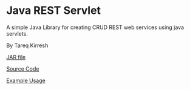 # Java REST Servlet

A simple Java Library for creating CRUD REST web services using java servlets.

By Tareq Kirresh

[JAR file](./RESTServlet/dist)

[Source Code](./RESTServlet/src/com/tna/)

[Example Usage](./RESTServletExample/src/)

 
